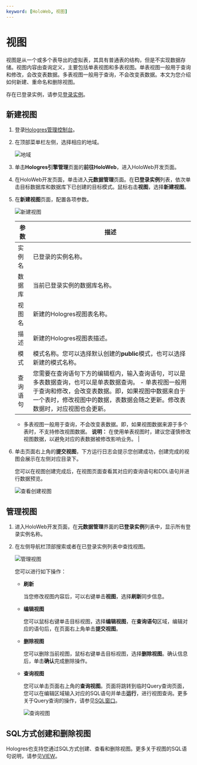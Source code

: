 ```yaml
---
keyword: [HoloWeb, 视图]
---
```


# 视图

视图是从一个或多个表导出的虚拟表，其具有普通表的结构，但是不实现数据存储。视图内容由查询定义，主要包括单表视图和多表视图。单表视图一般用于查询和修改，会改变表数据。多表视图一般用于查询，不会改变表数据。本文为您介绍如何新建、重命名和删除视图。

存在已登录实例，请参见[登录实例](/intl.zh-CN/连接开发工具/HoloWeb/连接管理/登录实例.md)。

## 新建视图

1.  登录[Hologres管理控制台](https://hologram.console.aliyun.com/#/instance)。

2.  在顶部菜单栏左侧，选择相应的地域。

    ![地域](https://static-aliyun-doc.oss-accelerate.aliyuncs.com/assets/img/zh-CN/4547818061/p141749.png)

3.  单击**Hologres引擎管理**页面的**前往HoloWeb**，进入HoloWeb开发页面。

4.  在HoloWeb开发页面，单击进入**元数据管理**页面。在**已登录实例**列表，依次单击目标数据库和数据库下已创建的目标模式。鼠标右击**视图**，选择**新建视图**。

5.  在**新建视图**页面，配置各项参数。

    ![新建视图](https://static-aliyun-doc.oss-accelerate.aliyuncs.com/assets/img/zh-CN/4278542261/p279037.png)

    |参数|描述|
    |--|--|
    |实例名|已登录的实例名称。|
    |数据库|当前已登录实例的数据库名称。|
    |视图名|新建的Hologres视图表名称。|
    |描述|新建的Hologres视图表描述。|
    |模式|模式名称。您可以选择默认创建的**public**模式，也可以选择新建的模式名称。 |
    |查询语句|您需要在查询语句下方的编辑框内，输入查询语句，可以是多表数据查询，也可以是单表数据查询。    -   单表视图一般用于查询和修改，会改变表数据。即，如果视图中数据来自于一个表时，修改视图中的数据，表数据会随之更新。修改表数据时，对应视图也会更新。
    -   多表视图一般用于查询，不会改变表数据。即，如果视图数据来源于多个表时，不支持修改视图数据。
**说明：** 在使用单表视图时，建议您谨慎修改视图数据，以避免对应的表数据被修改影响业务。 |

6.  单击页面右上角的**提交视图**，下方运行日志会提示您创建成功，创建完成的视图会展示在左侧对应目录下。

    您可以在视图创建完成后，在视图页面查看其对应的查询语句和DDL语句并进行数据预览。

    ![查看创建视图](https://static-aliyun-doc.oss-accelerate.aliyuncs.com/assets/img/zh-CN/4278542261/p279049.png)


## 管理视图

1.  进入HoloWeb开发页面，在**元数据管理**界面的**已登录实例**列表中，显示所有登录实例名称。

2.  在左侧导航栏顶部搜索或者在已登录实例列表中查找视图。

    ![管理视图](https://static-aliyun-doc.oss-accelerate.aliyuncs.com/assets/img/zh-CN/4278542261/p279051.png)

    您可以进行如下操作：

    -   **刷新**

        当您修改视图内容后，可以右键单击**视图**，选择**刷新**同步信息。

    -   **编辑视图**

        您可以鼠标右键单击目标视图，选择**编辑视图**，在**查询语句**区域，编辑对应的语句后，在页面右上角单击**提交视图**。

    -   **删除视图**

        您可以删除当前视图，鼠标右键单击目标视图，选择**删除视图**。确认信息后，单击**确认**完成删除操作。

    -   **查询视图**

        您可以单击页面右上角的**查询视图**。页面将跳转到临时Query查询页面，您可以在编辑区域输入对应的SQL语句并单击**运行**，进行视图查询。更多关于Query查询的操作，请参见[SQL窗口](/intl.zh-CN/连接开发工具/HoloWeb/SQL编辑器/SQL窗口.md)。

        ![查询视图](https://static-aliyun-doc.oss-accelerate.aliyuncs.com/assets/img/zh-CN/5278542261/p279050.png)


## SQL方式创建和删除视图

Hologres也支持您通过SQL方式创建、查看和删除视图。更多关于视图的SQL语句说明，请参见[VIEW](/intl.zh-CN/SQL参考/DDL/VIEW/VIEW.md)。

